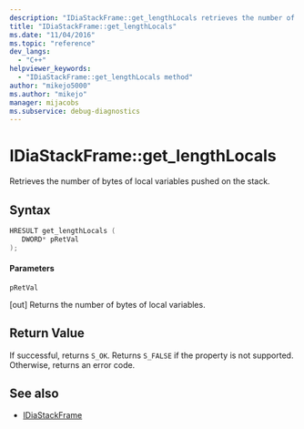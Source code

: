 ```yaml
---
description: "IDiaStackFrame::get_lengthLocals retrieves the number of bytes of local variables pushed on the stack."
title: "IDiaStackFrame::get_lengthLocals"
ms.date: "11/04/2016"
ms.topic: "reference"
dev_langs:
  - "C++"
helpviewer_keywords:
  - "IDiaStackFrame::get_lengthLocals method"
author: "mikejo5000"
ms.author: "mikejo"
manager: mijacobs
ms.subservice: debug-diagnostics
---
```


# IDiaStackFrame::get_lengthLocals

Retrieves the number of bytes of local variables pushed on the stack.

## Syntax

```C++
HRESULT get_lengthLocals ( 
   DWORD* pRetVal
);
```

#### Parameters
 `pRetVal`

[out] Returns the number of bytes of local variables.

## Return Value
 If successful, returns `S_OK`. Returns `S_FALSE` if the property is not supported. Otherwise, returns an error code.

## See also
- [IDiaStackFrame](../../debugger/debug-interface-access/idiastackframe.md)
